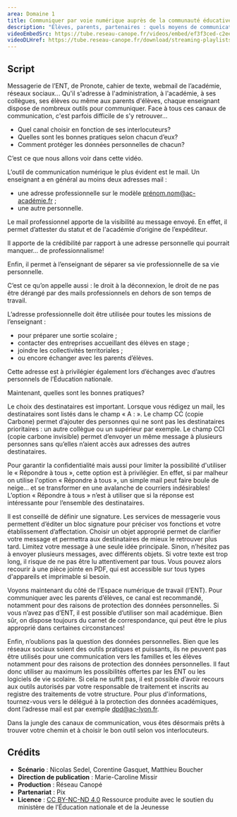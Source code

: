 ```yaml
---
area: Domaine 1
title: Communiquer par voie numérique auprès de la communauté éducative
description: "Élèves, parents, partenaires : quels moyens de communications privilégier en tant qu'enseignant ? Plus d'informations dans cette vidéo."
videoEmbedSrc: https://tube.reseau-canope.fr/videos/embed/ef3f3ced-c2ee-41c0-91c7-1b7ad83f0de5
videoDLHref: https://tube.reseau-canope.fr/download/streaming-playlists/hls/videos/ef3f3ced-c2ee-41c0-91c7-1b7ad83f0de5-1080-fragmented.mp4
---
```


## Script

Messagerie de l’ENT, de Pronote, cahier de texte, webmail de l’académie, réseaux sociaux...
Qu'il s'adresse à l'administration, à l'académie, à ses collègues, ses élèves ou même aux
parents d'élèves, chaque enseignant dispose de nombreux outils pour communiquer. Face à
tous ces canaux de communication, c'est parfois difficile de s'y retrouver...

- Quel canal choisir en fonction de ses interlocuteurs?
- Quelles sont les bonnes pratiques selon chacun d’eux?
- Comment protéger les données personnelles de chacun?

C’est ce que nous allons voir dans cette vidéo.

L’outil de communication numérique le plus évident est le mail. Un enseignant a en général
au moins deux adresses mail :

- une adresse professionnelle sur le modèle prénom.nom@ac-académie.fr ;
- une autre personnelle.

Le mail professionnel apporte de la visibilité au message envoyé. En effet, il permet
d’attester du statut et de l'académie d’origine de l’expéditeur.

Il apporte de la crédibilité par rapport à une adresse personnelle qui pourrait manquer... de
professionnalisme!

Enfin, il permet à l’enseignant de séparer sa vie professionnelle de sa vie personnelle.

C’est ce qu’on appelle aussi : le droit à la déconnexion, le droit de ne pas être dérangé par
des mails professionnels en dehors de son temps de travail.

L’adresse professionnelle doit être utilisée pour toutes les missions de l’enseignant :

- pour préparer une sortie scolaire ;
- contacter des entreprises accueillant des élèves en stage ;
- joindre les collectivités territoriales ;
- ou encore échanger avec les parents d’élèves.

Cette adresse est à privilégier également lors d’échanges avec d’autres personnels de
l’Éducation nationale.

Maintenant, quelles sont les bonnes pratiques?

Le choix des destinataires est important. Lorsque vous rédigez un mail, les destinataires sont
listés dans le champ « A : ». Le champ CC (copie Carbone) permet d’ajouter des personnes
qui ne sont pas les destinataires prioritaires : un autre collègue ou un supérieur par exemple.
Le champ CCI (copie carbone invisible) permet d’envoyer un même message à plusieurs
personnes sans qu’elles n’aient accès aux adresses des autres destinataires.

Pour garantir la confidentialité mais aussi pour limiter la possibilité d'utiliser le « Répondre à
tous », cette option est à privilégier. En effet, si par malheur on utilise l'option « Répondre à
tous », un simple mail peut faire boule de neige... et se transformer en une avalanche de
courriers indésirables! L’option « Répondre à tous » n’est à utiliser que si la réponse est
intéressante pour l’ensemble des destinataires.

Il est conseillé de définir une signature. Les services de messagerie vous permettent d’éditer
un bloc signature pour préciser vos fonctions et votre établissement d’affectation. Choisir un
objet approprié permet de clarifier votre message et permettra aux destinataires de mieux
le retrouver plus tard. Limitez votre message à une seule idée principale. Sinon, n’hésitez pas
à envoyer plusieurs messages, avec différents objets. Si votre texte est trop long, il risque de
ne pas être lu attentivement par tous. Vous pouvez alors recourir à une pièce jointe en PDF,
qui est accessible sur tous types d'appareils et imprimable si besoin.

Voyons maintenant du côté de l’Espace numérique de travail (l’ENT). Pour communiquer
avec les parents d’élèves, ce canal est recommandé, notamment pour des raisons de
protection des données personnelles. Si vous n’avez pas d’ENT, il est possible d’utiliser son
mail académique. Bien sûr, on dispose toujours du carnet de correspondance, qui peut être
le plus approprié dans certaines circonstances!

Enfin, n’oublions pas la question des données personnelles. Bien que les réseaux sociaux
soient des outils pratiques et puissants, ils ne peuvent pas être utilisés pour une
communication vers les familles et les élèves notamment pour des raisons de protection des
données personnelles. Il faut donc utiliser au maximum les possibilités offertes par les ENT
ou les logiciels de vie scolaire. Si cela ne suffit pas, il est possible d’avoir recours aux outils
autorisés par votre responsable de traitement et inscrits au registre des traitements de votre
structure. Pour plus d'informations, tournez-vous vers le délégué à la protection des
données académiques, dont l’adresse mail est par exemple dpd@ac-lyon.fr.

Dans la jungle des canaux de communication, vous êtes désormais prêts à trouver votre
chemin et à choisir le bon outil selon vos interlocuteurs.


## Crédits

- **Scénario** : Nicolas Sedel, Corentine Gasquet, Matthieu Boucher
- **Direction de publication** : Marie-Caroline Missir
- **Production** : Réseau Canopé
- **Partenariat** : Pix
- **Licence** : [CC BY-NC-ND 4.0](https://creativecommons.org/licenses/by-nc-nd/4.0/deed.fr)
Ressource produite avec le soutien du ministère de l’Éducation nationale et de la Jeunesse
